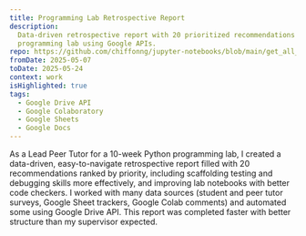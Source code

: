 ```yaml
---
title: Programming Lab Retrospective Report
description:
  Data-driven retrospective report with 20 prioritized recommendations for a 10-week Python
  programming lab using Google APIs.
repo: https://github.com/chiffonng/jupyter-notebooks/blob/main/get_all_comments_across_notebooks.ipynb
fromDate: 2025-05-07
toDate: 2025-05-24
context: work
isHighlighted: true
tags:
  - Google Drive API
  - Google Colaboratory
  - Google Sheets
  - Google Docs
---
```


As a Lead Peer Tutor for a 10-week Python programming lab, I created a data-driven, easy-to-navigate
retrospective report filled with 20 recommendations ranked by priority, including scaffolding
testing and debugging skills more effectively, and improving lab notebooks with better code
checkers. I worked with many data sources (student and peer tutor surveys, Google Sheet trackers,
Google Colab comments) and automated some using Google Drive API. This report was completed faster
with better structure than my supervisor expected.

